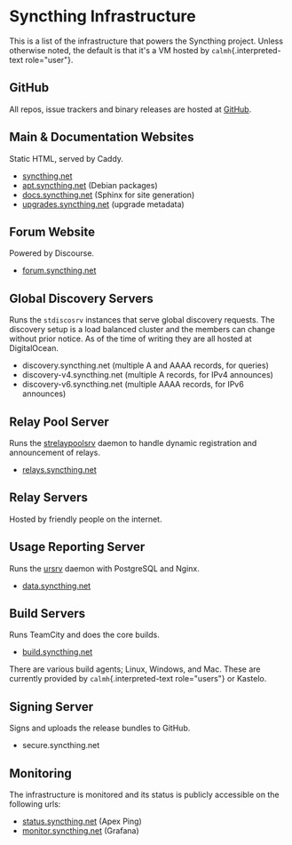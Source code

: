 Syncthing Infrastructure
========================

This is a list of the infrastructure that powers the Syncthing project.
Unless otherwise noted, the default is that it\'s a VM hosted by
`calmh`{.interpreted-text role="user"}.

GitHub
------

All repos, issue trackers and binary releases are hosted at
[GitHub](https://github.com/syncthing).

Main & Documentation Websites
-----------------------------

Static HTML, served by Caddy.

-   [syncthing.net](https://syncthing.net/)
-   [apt.syncthing.net](https://apt.syncthing.net) (Debian packages)
-   [docs.syncthing.net](https://docs.syncthing.net/) (Sphinx for site
    generation)
-   [upgrades.syncthing.net](https://upgrades.syncthing.net/meta.json)
    (upgrade metadata)

Forum Website
-------------

Powered by Discourse.

-   [forum.syncthing.net](https://forum.syncthing.net/)

Global Discovery Servers
------------------------

Runs the `stdiscosrv` instances that serve global discovery requests.
The discovery setup is a load balanced cluster and the members can
change without prior notice. As of the time of writing they are all
hosted at DigitalOcean.

-   discovery.syncthing.net (multiple A and AAAA records, for queries)
-   discovery-v4.syncthing.net (multiple A records, for IPv4 announces)
-   discovery-v6.syncthing.net (multiple AAAA records, for IPv6
    announces)

Relay Pool Server
-----------------

Runs the
[strelaypoolsrv](https://github.com/syncthing/syncthing/tree/master/cmd/strelaypoolsrv)
daemon to handle dynamic registration and announcement of relays.

-   [relays.syncthing.net](http://relays.syncthing.net)

Relay Servers
-------------

Hosted by friendly people on the internet.

Usage Reporting Server
----------------------

Runs the
[ursrv](https://github.com/syncthing/syncthing/tree/master/cmd/ursrv)
daemon with PostgreSQL and Nginx.

-   [data.syncthing.net](https://data.syncthing.net/)

Build Servers
-------------

Runs TeamCity and does the core builds.

-   [build.syncthing.net](https://build.syncthing.net/)

There are various build agents; Linux, Windows, and Mac. These are
currently provided by `calmh`{.interpreted-text role="users"} or
Kastelo.

Signing Server
--------------

Signs and uploads the release bundles to GitHub.

-   secure.syncthing.net

Monitoring
----------

The infrastructure is monitored and its status is publicly accessible on
the following urls:

-   [status.syncthing.net](https://status.syncthing.net) (Apex Ping)
-   [monitor.syncthing.net](https://monitor.syncthing.net) (Grafana)
